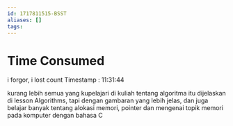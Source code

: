 ```yaml
---
id: 1717811515-BSST
aliases: []
tags:
---
```

# Time Consumed
i forgor, i lost count
Timestamp : 11:31:44

kurang lebih semua yang kupelajari di kuliah tentang algoritma itu dijelaskan di lesson Algorithms, tapi dengan gambaran yang lebih jelas, dan juga belajar banyak tentang alokasi memori, pointer dan mengenai topik memori pada komputer dengan bahasa C 